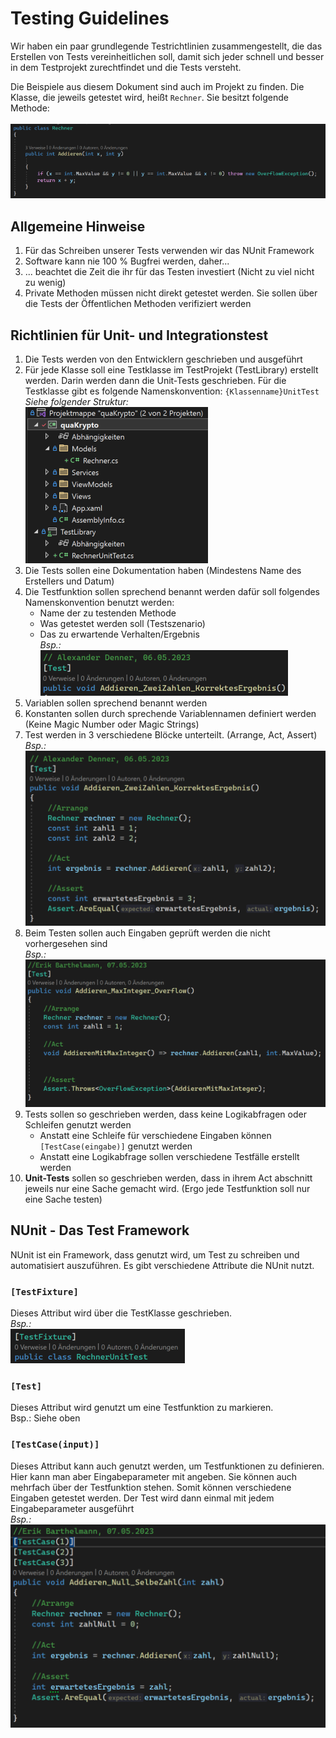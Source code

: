 # Testing Guidelines
Wir haben ein paar grundlegende Testrichtlinien zusammengestellt, die das Erstellen von Tests vereinheitlichen soll, damit sich jeder schnell und besser in dem Testprojekt zurechtfindet und die Tests versteht.

Die Beispiele aus diesem Dokument sind auch im Projekt zu finden. Die Klasse, die jeweils getestet wird, heißt `Rechner`. Sie besitzt folgende Methode:<br><br>
![Die Rechner Klasse](./Bilder/RechnerKlasse.png)

## Allgemeine Hinweise
1. Für das Schreiben unserer Tests verwenden wir das NUnit Framework
1. Software kann nie 100 % Bugfrei werden, daher...
1. ... beachtet die Zeit die ihr für das Testen investiert (Nicht zu viel nicht zu wenig)
1. Private Methoden müssen nicht direkt getestet werden. Sie sollen über die Tests der Öffentlichen Methoden verifiziert werden

## Richtlinien für Unit- und Integrationstest
1. Die Tests werden von den Entwicklern geschrieben und ausgeführt
1. Für jede Klasse soll eine Testklasse im TestProjekt (TestLibrary) erstellt werden. Darin werden dann die Unit-Tests geschrieben. Für die Testklasse gibt es folgende Namenskonvention: `{Klassenname}UnitTest`<br>
*Siehe folgender Struktur:*<br>![Projektstruktur](./Bilder/Projektstruktur.png)
1. Die Tests sollen eine Dokumentation haben (Mindestens Name des Erstellers und Datum)
1. Die Testfunktion sollen sprechend benannt werden dafür soll folgendes Namenskonvention benutzt werden: 
    - Name der zu testenden Methode
    - Was getestet werden soll (Testszenario)
    - Das zu erwartende Verhalten/Ergebnis<br>
    *Bsp.:*<br>![Definition einer Testfunktion](./Bilder/TestfunktionDefinition.png)
1. Variablen sollen sprechend benannt werden
1. Konstanten sollen durch sprechende Variablennamen definiert werden (Keine Magic Number oder Magic Strings)
1. Test werden in 3 verschiedene Blöcke unterteilt. (Arrange, Act, Assert)<br>
*Bsp.:*<br>![Aufbau einer Testfunktion](./Bilder/TestfunktionAufbau.png)
1. Beim Testen sollen auch Eingaben geprüft werden die nicht vorhergesehen sind<br>
*Bsp.:*<br>![Eingabeprüfung schlechter Eingaben](./Bilder/TestfunktionBadInput.png)
1. Tests sollen so geschrieben werden, dass keine Logikabfragen oder Schleifen genutzt werden
    - Anstatt eine Schleife für verschiedene Eingaben können `[TestCase(eingabe)]` genutzt werden
    - Anstatt eine Logikabfrage sollen verschiedene Testfälle erstellt werden
1. **Unit-Tests** sollen so geschrieben werden, dass in ihrem Act abschnitt jeweils nur eine Sache gemacht wird. (Ergo jede Testfunktion soll nur eine Sache testen)

## NUnit - Das Test Framework
NUnit ist ein Framework, dass genutzt wird, um Test zu schreiben und automatisiert auszuführen.
Es gibt verschiedene Attribute die NUnit nutzt.

### `[TestFixture]`
Dieses Attribut wird über die TestKlasse geschrieben.<br>
*Bsp.:*<br>![Definition einer Testklasse](./Bilder/TestKlasseDefinition.png)

### `[Test]`<br>
Dieses Attribut wird genutzt um eine Testfunktion zu markieren.<br>
Bsp.: Siehe oben
### `[TestCase(input)]`<br>
Dieses Attribut kann auch genutzt werden, um Testfunktionen zu definieren. Hier kann man aber Eingabeparameter mit angeben. Sie können auch mehrfach über der Testfunktion stehen. Somit können verschiedene Eingaben getestet werden. Der Test wird dann einmal mit jedem Eingabeparameter ausgeführt<br>
*Bsp.:*<br>![Test Cases](./Bilder/TestCaseBeispiel.png)